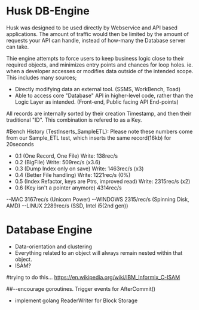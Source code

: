 # Husk DB-Engine
Husk was designed to be used directly by Webservice and API based applications.
The amount of traffic would then be limited by the amount of requests your API can handle, instead of how-many the Database server can take.

Thie engine attempts to force users to keep business logic close to their required objects, and minimizes entry points and chances for loop holes. ie. when a developer accesses or modifies data outside of the intended scope. This includes many sources; 

* Directly modifying data an external tool. (SSMS, WorkBench, Toad)
* Able to access core "Database" API in higher-level code, rather than the Logic Layer as intended.  (Front-end, Public facing API End-points)

All records are internally sorted by their creation Timestamp, and then their traditional "ID".
This combination is refered to as a Key.

#Bench History (TestInserts_SampleETL):
Please note these numbers come from our Sample_ETL test, which inserts the same record(16kb) for 20seconds
* 0.1 (One Record, One File) Write: 138rec/s
* 0.2 (BigFile) Write: 509rec/s (x3.6)
* 0.3 (Dump Index only on save) Write: 1463rec/s (x3)
* 0.4 (Better File handling) Write: 1221rec/s (0%)
* 0.5 (Index Refactor, keys are Ptrs, improved read) Write: 2315rec/s (x2)
* 0.6 (Key isn't a pointer anymore) 4314rec/s

--MAC 3167rec/s (Unicorn Power)
--WINDOWS 2315/rec/s (Spinning Disk, AMD)
--LINUX 2289rec/s (SSD, Intel i5(2nd gen))

# Database Engine
* Data-orientation and clustering
* Everything related to an object will always remain nested within that object. 
* ISAM?

#trying to do this... https://en.wikipedia.org/wiki/IBM_Informix_C-ISAM

##--encourage goroutines. Trigger events for AfterCommit()
* implement golang ReaderWriter for Block Storage
